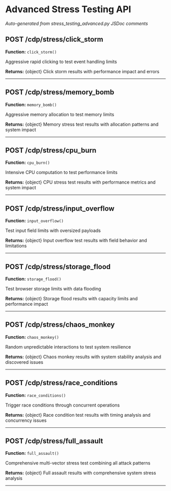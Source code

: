 # Advanced Stress Testing API

*Auto-generated from stress_testing_advanced.py JSDoc comments*

## POST /cdp/stress/click_storm

**Function:** `click_storm()`

Aggressive rapid clicking to test event handling limits

**Returns:** {object} Click storm results with performance impact and errors

---

## POST /cdp/stress/memory_bomb

**Function:** `memory_bomb()`

Aggressive memory allocation to test memory limits

**Returns:** {object} Memory stress test results with allocation patterns and system impact

---

## POST /cdp/stress/cpu_burn

**Function:** `cpu_burn()`

Intensive CPU computation to test performance limits

**Returns:** {object} CPU stress test results with performance metrics and system impact

---

## POST /cdp/stress/input_overflow

**Function:** `input_overflow()`

Test input field limits with oversized payloads

**Returns:** {object} Input overflow test results with field behavior and limitations

---

## POST /cdp/stress/storage_flood

**Function:** `storage_flood()`

Test browser storage limits with data flooding

**Returns:** {object} Storage flood results with capacity limits and performance impact

---

## POST /cdp/stress/chaos_monkey

**Function:** `chaos_monkey()`

Random unpredictable interactions to test system resilience

**Returns:** {object} Chaos monkey results with system stability analysis and discovered issues

---

## POST /cdp/stress/race_conditions

**Function:** `race_conditions()`

Trigger race conditions through concurrent operations

**Returns:** {object} Race condition test results with timing analysis and concurrency issues

---

## POST /cdp/stress/full_assault

**Function:** `full_assault()`

Comprehensive multi-vector stress test combining all attack patterns

**Returns:** {object} Full assault results with comprehensive system stress analysis

---

